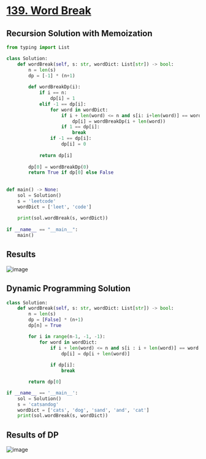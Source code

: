 # [139. Word Break](https://leetcode.com/problems/word-break/description/)

## Recursion Solution with Memoization

```python
from typing import List

class Solution:
    def wordBreak(self, s: str, wordDict: List[str]) -> bool:
        n = len(s)
        dp = [-1] * (n+1)
        
        def wordBreakDp(i):
            if i == n:
                dp[i] = 1
            elif -1 == dp[i]:
                for word in wordDict:
                    if i + len(word) <= n and s[i: i+len(word)] == word:
                        dp[i] = wordBreakDp(i + len(word))
                    if 1 == dp[i]:
                        break
                if -1 == dp[i]:
                    dp[i] = 0
                    
            return dp[i]
        
        dp[0] = wordBreakDp(0)
        return True if dp[0] else False
                    
        
def main() -> None:
    sol = Solution()
    s = 'leetcode'
    wordDict = ['leet', 'code']
    
    print(sol.wordBreak(s, wordDict))
    
if __name__ == "__main__":
    main()
```

## Results

![image](https://github.com/ToheedAsghar/LeetCode-Problems/assets/121859513/2f169b67-0ae6-474c-a9e9-0c49a27a3e3a)

## Dynamic Programming Solution

```python
class Solution:
    def wordBreak(self, s: str, wordDict: List[str]) -> bool:
        n = len(s)
        dp = [False] * (n+1)
        dp[n] = True

        for i in range(n-1, -1, -1):
            for word in wordDict:
                if i + len(word) <= n and s[i : i + len(word)] == word:
                    dp[i] = dp[i + len(word)]
                
                if dp[i]:
                    break

        return dp[0]

if __name__ == '__main__':
    sol = Solution()
    s = 'catsandog'
    wordDict = ['cats', 'dog', 'sand', 'and', 'cat']
    print(sol.wordBreak(s, wordDict))

```

## Results of DP

![image](https://github.com/ToheedAsghar/LeetCode-Problems/assets/121859513/e94417fc-9fbc-458e-99d0-893f7ced9ee1)
